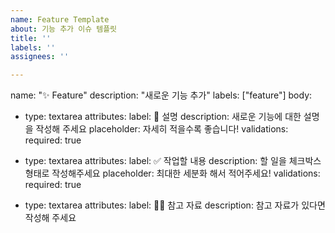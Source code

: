 ```yaml
---
name: Feature Template
about: 기능 추가 이슈 템플릿
title: ''
labels: ''
assignees: ''

---
```


name: "✨ Feature"
description: "새로운 기능 추가"
labels: ["feature"]
body:
  - type: textarea
    attributes:
      label: 📄 설명
      description: 새로운 기능에 대한 설명을 작성해 주세요
      placeholder: 자세히 적을수록 좋습니다!
    validations:
      required: true

  - type: textarea
    attributes:
      label: ✅ 작업할 내용
      description: 할 일을 체크박스 형태로 작성해주세요
      placeholder: 최대한 세분화 해서 적어주세요!
    validations:
      required: true

  - type: textarea
    attributes:
      label: 🙋🏻 참고 자료
      description: 참고 자료가 있다면 작성해 주세요
